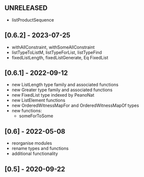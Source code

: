 ## UNRELEASED
- listProductSequence

## [0.6.2] - 2023-07-25
- withAllConstraint, withSomeAllConstraint
- listTypeToListM, listTypeForList, listTypeFind
- fixedListLength, fixedListGenerate, Eq FixedList

## [0.6.1] - 2022-09-12
- new ListLength type family and associated functions
- new Greater type family and associated functions
- new FixedList type indexed by PeanoNat
- new ListElement functions
- new OrderedWitnessMapFor and OrderedWitnessMapOf types
- new functions:
  - someForToSome

## [0.6] - 2022-05-08
- reorganise modules
- rename types and functions
- additional functionality

## [0.5] - 2020-09-22
